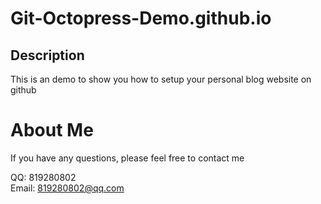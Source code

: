 Git-Octopress-Demo.github.io
============================


## Description

This is an demo to show you how to setup your personal blog website on github

# About Me

If you have any questions, please feel free to contact me

QQ:    819280802  
Email: 819280802@qq.com
